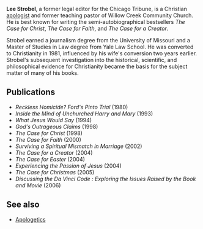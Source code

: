 **Lee Strobel**, a former legal editor for the Chicago Tribune, is
a Christian [apologist](Apologetics "Apologetics") and former
teaching pastor of Willow Creek Community Church. He is best known
for writing the semi-autobiographical bestsellers
*The Case for Christ*, *The Case for Faith*, and
*The Case for a Creator*.

Strobel earned a journalism degree from the University of Missouri
and a Master of Studies in Law degree from Yale Law School. He was
converted to Christianity in 1981, influenced by his wife's
conversion two years earlier. Strobel's subsequent investigation
into the historical, scientific, and philosophical evidence for
Christianity became the basis for the subject matter of many of his
books.

## Publications

-   *Reckless Homicide? Ford's Pinto Trial* (1980)
-   *Inside the Mind of Unchurched Harry and Mary* (1993)
-   *What Jesus Would Say* (1994)
-   *God's Outrageous Claims* (1998)
-   *The Case for Christ* (1998)
-   *The Case for Faith* (2000)
-   *Surviving a Spiritual Mismatch in Marriage* (2002)
-   *The Case for a Creator* (2004)
-   *The Case for Easter* (2004)
-   *Experiencing the Passion of Jesus* (2004)
-   *The Case for Christmas* (2005)
-   *Discussing the Da Vinci Code : Exploring the Issues Raised by the Book and Movie*
    (2006)

## See also

-   [Apologetics](Apologetics "Apologetics")



